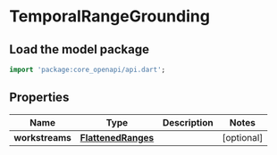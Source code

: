 # TemporalRangeGrounding

## Load the model package
```dart
import 'package:core_openapi/api.dart';
```

## Properties
Name | Type | Description | Notes
------------ | ------------- | ------------- | -------------
**workstreams** | [**FlattenedRanges**](FlattenedRanges) |  | [optional] 




